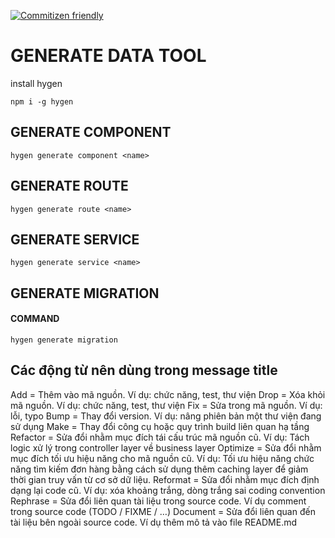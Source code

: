 [![Commitizen friendly](https://img.shields.io/badge/commitizen-friendly-brightgreen.svg)](http://commitizen.github.io/cz-cli/)
# GENERATE DATA TOOL

install hygen

`npm i -g hygen`

## GENERATE COMPONENT

`hygen generate component <name>`

## GENERATE ROUTE

`hygen generate route <name>`

## GENERATE SERVICE

`hygen generate service <name>`

## GENERATE MIGRATION

#### COMMAND

`hygen generate migration`


## Các động từ nên dùng trong message title
Add = Thêm vào mã nguồn. Ví dụ: chức năng, test, thư viện
Drop = Xóa khỏi mã nguồn. Ví dụ: chức năng, test, thư viện
Fix = Sửa trong mã nguồn. Ví dụ: lỗi, typo
Bump = Thay đổi version. Ví dụ: nâng phiên bản một thư viện đang sử dụng
Make = Thay đổi công cụ hoặc quy trình build liên quan hạ tầng
Refactor = Sửa đổi nhằm mục đích tái cấu trúc mã nguồn cũ. Ví dụ: Tách logic xử lý trong controller layer về business layer
Optimize = Sửa đổi nhằm mục đích tối ưu hiệu năng cho mã nguồn cũ. Ví dụ: Tối ưu hiệu năng chức năng tìm kiếm đơn hàng bằng cách sử dụng thêm caching layer để giảm thời gian truy vấn từ cơ sở dữ liệu.
Reformat = Sửa đổi nhằm mục đích định dạng lại code cũ. Ví dụ: xóa khoảng trắng, dòng trắng sai coding convention
Rephrase = Sửa đổi liên quan tài liệu trong source code. Ví dụ comment trong source code (TODO / FIXME / …)
Document = Sửa đổi liên quan đến tài liệu bên ngoài source code. Ví dụ thêm mô tả vào file README.md